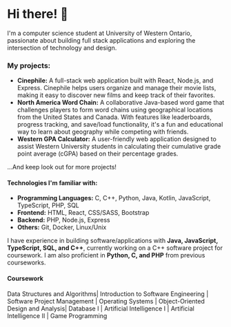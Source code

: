 # Hi there! 👋 #
I'm a computer science student at University of Western Ontario, passionate about building full stack applications and exploring the intersection of technology and design.

### My projects: ###
- **Cinephile:** A full-stack web application built with React, Node.js, and Express. Cinephile helps users organize and manage their movie lists, making it easy to discover new films and keep track of their favorites.
- **North America Word Chain:** A collaborative Java-based word game that challenges players to form word chains using geographical locations from the United States and Canada. With features like leaderboards, progress tracking, and save/load functionality, it's a fun and educational way to learn about geography while competing with friends.
- **Western GPA Calculator:** A user-friendly web application designed to assist Western University students in calculating their cumulative grade point average (cGPA) based on their percentage grades.

...And keep look out for more projects!

#### Technologies I'm familiar with: ###
- **Programming Languages:** C, C++, Python, Java, Kotlin, JavaScript, TypeScript, PHP, SQL
- **Frontend:** HTML, React, CSS/SASS, Bootstrap
- **Backend:** PHP, Node.js, Express
- **Others:** Git, Docker, Linux/Unix

I have experience in building software/applications with **Java, JavaScript, TypeScript, SQL, and C++**, currently working on a C++ software project for coursework. I am also proficient in **Python, C, and PHP** from previous courseworks.

#### Coursework ####
Data Structures and Algorithms| Introduction to Software Engineering | Software Project Management | Operating Systems | Object-Oriented Design and Analysis| Database I | Artificial Intelligence I | Artificial Intelligence II | Game Programming

